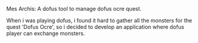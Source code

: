 Mes Archis: A dofus tool to manage dofus ocre quest.

When i was playing dofus, i found it hard to gather all the monsters for the quest 'Dofus Ocre', so i decided to develop an application where dofus player can exchange monsters.